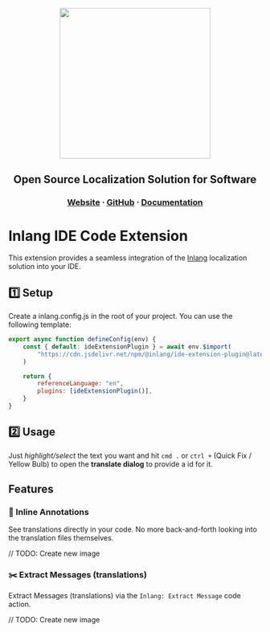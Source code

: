 <div>
    <p align="center">
        <img width="300" src="https://raw.githubusercontent.com/inlang/inlang/main/source-code/ide-extension/assets/readme-logo.png"/>
    </p>
    <h2 align="center">
        Open Source Localization Solution for Software
    </h2>
    <h3 align="center">
        <a href="https://inlang.com" target="_blank">Website</a> · <a href="https://github.com/inlang/inlang" target="_blank">GitHub</a> · <a href="https://inlang.com/documentation" target="_blank">Documentation</a>
    </h3>
</div>

# Inlang IDE Code Extension

This extension provides a seamless integration of the [Inlang](https://inlang.com) localization solution into your IDE.

## 1️⃣ Setup

Create a inlang.config.js in the root of your project. You can use the following template:

```js
export async function defineConfig(env) {
	const { default: ideExtensionPlugin } = await env.$import(
		"https://cdn.jsdelivr.net/npm/@inlang/ide-extension-plugin@latest/dist/index.js",
	)

	return {
		referenceLanguage: "en",
		plugins: [ideExtensionPlugin()],
	}
}
```

## 2️⃣ Usage

Just _highlight/select_ the text you want and hit `cmd .` or `ctrl +` (Quick Fix / Yellow Bulb) to open the **translate dialog** to provide a id for it.

## Features

### 🔎 Inline Annotations

See translations directly in your code. No more back-and-forth looking into the translation files themselves.

// TODO: Create new image

### ✂️ Extract Messages (translations)

Extract Messages (translations) via the `Inlang: Extract Message` code action.

// TODO: Create new image
